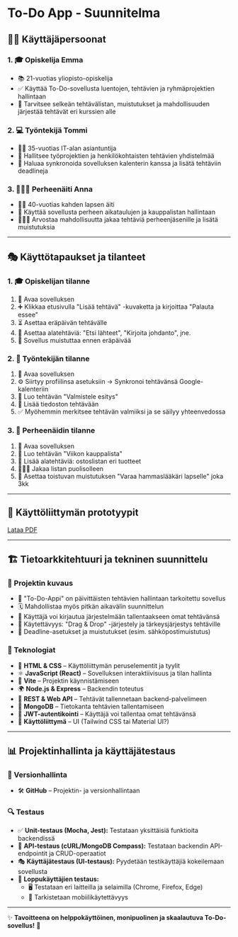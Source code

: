 # To-Do App - Suunnitelma

## 🧑‍🎓 Käyttäjäpersoonat

### 1. 🎓 Opiskelija Emma
- 📚 21-vuotias yliopisto-opiskelija
- ✅ Käyttää To-Do-sovellusta luentojen, tehtävien ja ryhmäprojektien hallintaan
- 📌 Tarvitsee selkeän tehtävälistan, muistutukset ja mahdollisuuden järjestää tehtävät eri kurssien alle

### 2. 💻 Työntekijä Tommi
- 👨‍💻 35-vuotias IT-alan asiantuntija
- 🔄 Hallitsee työprojektien ja henkilökohtaisten tehtävien yhdistelmää
- 📅 Haluaa synkronoida sovelluksen kalenterin kanssa ja lisätä tehtäviin deadlineja

### 3. 👩‍👧‍👦 Perheenäiti Anna
- 👩‍👦 40-vuotias kahden lapsen äiti
- 🏡 Käyttää sovellusta perheen aikataulujen ja kauppalistan hallintaan
- 👨‍👩‍👧 Arvostaa mahdollisuutta jakaa tehtäviä perheenjäsenille ja lisätä muistutuksia

---

## 🎭 Käyttötapaukset ja tilanteet

### 1. 🎓 Opiskelijan tilanne
1. 📲 Avaa sovelluksen
2. ➕ Klikkaa etusivulla "Lisää tehtävä" -kuvaketta ja kirjoittaa "Palauta essee"
3. ⏳ Asettaa eräpäivän tehtävälle
4. 📌 Asettaa alatehtäviä: "Etsi lähteet", "Kirjoita johdanto", jne.
5. 🔔 Sovellus muistuttaa ennen eräpäivää

### 2. 💼 Työntekijän tilanne
1. 📲 Avaa sovelluksen
2. ⚙️ Siirtyy profiilinsa asetuksiin -> Synkronoi tehtävänsä Google-kalenteriin
3. 📝 Luo tehtävän "Valmistele esitys"
4. 📎 Lisää tiedoston tehtävään
5. ✅ Myöhemmin merkitsee tehtävän valmiiksi ja se säilyy yhteenvedossa

### 3. 🏡 Perheenäidin tilanne
1. 📲 Avaa sovelluksen
2. 🛒 Luo tehtävän "Viikon kauppalista"
3. 📌 Lisää alatehtäviä: ostoslistan eri tuotteet
4. 👨‍👩‍👧 Jakaa listan puolisolleen
5. 🔔 Asettaa toistuvan muistutuksen "Varaa hammaslääkäri lapselle" joka 3kk

---

## 🎨 Käyttöliittymän prototyypit
[Lataa PDF](To-Do-App_UI-Prototypes.pdf)

---

## 🏗️ Tietoarkkitehtuuri ja tekninen suunnittelu

### 🔹 Projektin kuvaus
- 📌 "To-Do-Appi" on päivittäisten tehtävien hallintaan tarkoitettu sovellus
- 🗓️ Mahdollistaa myös pitkän aikavälin suunnittelun
- 🔐 Käyttäjä voi kirjautua järjestelmään tallentaakseen omat tehtävänsä
- 🎯 Käytettävyys: "Drag & Drop" -järjestely ja tärkeysjärjestys tehtäville
- 🔔 Deadline-asetukset ja muistutukset (esim. sähköpostimuistutus)

### 🔹 Teknologiat
- 🎨 **HTML & CSS** – Käyttöliittymän peruselementit ja tyylit
- ⚛️ **JavaScript (React)** – Sovelluksen interaktiivisuus ja tilan hallinta
- 🚀 **Vite** – Projektin käynnistämiseen
- 🌍 **Node.js & Express** – Backendin toteutus
- 🔄 **REST & Web API** – Tehtävät tallennetaan backend-palvelimeen
- 💾 **MongoDB** – Tietokanta tehtävien tallentamiseen
- 🔐 **JWT-autentikointi** – Käyttäjä voi tallentaa omat tehtävänsä
- 🎨 **Käyttöliittymä** – UI (Tailwind CSS tai Material UI?)

---

## 📊 Projektinhallinta ja käyttäjätestaus

### 📂 Versionhallinta
- 🛠️ **GitHub** – Projektin- ja versionhallintaan

### 🔍 Testaus
- ✅ **Unit-testaus (Mocha, Jest):** Testataan yksittäisiä funktioita backendissä
- 🔄 **API-testaus (cURL/MongoDB Compass):** Testataan backendin API-endpointit ja CRUD-operaatiot
- 🎭 **Käyttäjätestaus (UI-testaus):** Pyydetään testikäyttäjiä kokeilemaan sovellusta
- 📱 **Loppukäyttäjien testaus:**
  - 🖥️ Testataan eri laitteilla ja selaimilla (Chrome, Firefox, Edge)
  - 📲 Tarkistetaan mobiilikäytettävyys

---

✨ **Tavoitteena on helppokäyttöinen, monipuolinen ja skaalautuva To-Do-sovellus!** 🚀

